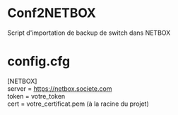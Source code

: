 # Conf2NETBOX
Script d'importation de backup de switch dans NETBOX

# config.cfg
[NETBOX]  
server = https://netbox.societe.com  
token = votre_token  
cert = votre_certificat.pem (à la racine du projet)  

